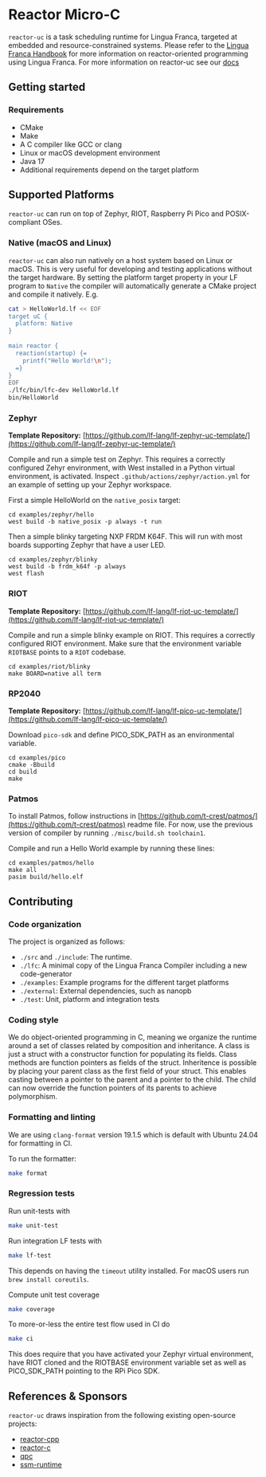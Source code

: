 Reactor Micro-C 
====================

`reactor-uc` is a task scheduling runtime for Lingua Franca, targeted at embedded and resource-constrained systems. Please refer to the
[Lingua Franca Handbook](https://www.lf-lang.org/docs/) for more information on reactor-oriented programming using Lingua Franca. For more
information on reactor-uc see our [docs](https://www.lf-lang.org/reactor-uc/)


## Getting started

### Requirements
- CMake
- Make
- A C compiler like GCC or clang
- Linux or macOS development environment
- Java 17
- Additional requirements depend on the target platform

## Supported Platforms
`reactor-uc` can run on top of Zephyr, RIOT, Raspberry Pi Pico and POSIX-compliant OSes.

### Native (macOS and Linux)
`reactor-uc` can also run natively on a host system based on Linux or macOS. This is very useful for developing and testing applications
without the target hardware. By setting the platform target property in your LF program to `Native` the compiler will automatically generate 
a CMake project and compile it natively. E.g.

```sh
cat > HelloWorld.lf << EOF
target uC {
  platform: Native
}
 
main reactor {
  reaction(startup) {=
    printf("Hello World!\n");
  =}
}
EOF
./lfc/bin/lfc-dev HelloWorld.lf
bin/HelloWorld
```


### Zephyr

**Template Repository:** [https://github.com/lf-lang/lf-zephyr-uc-template/](https://github.com/lf-lang/lf-zephyr-uc-template/)

Compile and run a simple test on Zephyr. This requires a correctly configured
Zehyr environment, with West installed in a Python virtual environment, is
activated. Inspect `.github/actions/zephyr/action.yml` for an example of setting up your Zephyr workspace. 

First a simple HelloWorld on the `native_posix` target:
```shell
cd examples/zephyr/hello
west build -b native_posix -p always -t run
```

Then a simple blinky targeting NXP FRDM K64F. This will run with most boards supporting Zephyr that have a user LED.
```shell
cd examples/zephyr/blinky
west build -b frdm_k64f -p always
west flash
```
### RIOT 

**Template Repository:** [https://github.com/lf-lang/lf-riot-uc-template/](https://github.com/lf-lang/lf-riot-uc-template/)

Compile and run a simple blinky example on RIOT.
This requires a correctly configured RIOT environment.
Make sure that the environment variable `RIOTBASE` points to a `RIOT` codebase.

```shell
cd examples/riot/blinky
make BOARD=native all term
```

### RP2040

**Template Repository:** [https://github.com/lf-lang/lf-pico-uc-template/](https://github.com/lf-lang/lf-pico-uc-template/)

Download `pico-sdk` and define PICO_SDK_PATH as an environmental variable.

```shell
cd examples/pico
cmake -Bbuild
cd build
make
```

### Patmos

To install Patmos, follow instructions in [https://github.com/t-crest/patmos/](https://github.com/t-crest/patmos) readme file. For now, use the previous version of compiler by running `./misc/build.sh toolchain1`.

Compile and run a Hello World example by running these lines: 

```shell
cd examples/patmos/hello
make all
pasim build/hello.elf
```

## Contributing

### Code organization
The project is organized as follows:
- `./src` and `./include`: The runtime.
- `./lfc`: A minimal copy of the Lingua Franca Compiler including a new code-generator
- `./examples`: Example programs for the different target platforms
- `./external`: External dependencies, such as nanopb
- `./test`: Unit, platform and integration tests

### Coding style
We do object-oriented programming in C, meaning we organize the runtime around a set of classes related by composition and inheritance. A class is just a struct with
a constructor function for populating its fields. Class methods are function pointers as fields of the struct. Inheritence is possible by placing your parent class
as the first field of your struct. This enables casting between a pointer to the parent and a pointer to the child. The child can now override the function pointers
of its parents to achieve polymorphism.

### Formatting and linting
We are using `clang-format` version 19.1.5 which is default with Ubuntu 24.04 for formatting in CI.

To run the formatter:
```sh
make format
```


### Regression tests
Run unit-tests with
```sh
make unit-test
```

Run integration LF tests with
```sh
make lf-test
```

This depends on having the `timeout` utility installed. For macOS users run `brew install coreutils`.

Compute unit test coverage
```sh
make coverage
```

To more-or-less the entire test flow used in CI do
```sh
make ci
```
This does require that you have activated your Zephyr virtual environment, have RIOT cloned and the RIOTBASE environment variable set as well as PICO_SDK_PATH pointing to the RPi Pico SDK.

## References & Sponsors

`reactor-uc` draws inspiration from the following existing open-source projects:

- [reactor-cpp](https://github.com/lf-lang/reactor-cpp)
- [reactor-c](https://github.com/lf-lang/reactor-c)
- [qpc](https://github.com/QuantumLeaps/qpc)
- [ssm-runtime](https://github.com/ssm-lang/ssm-runtime)


